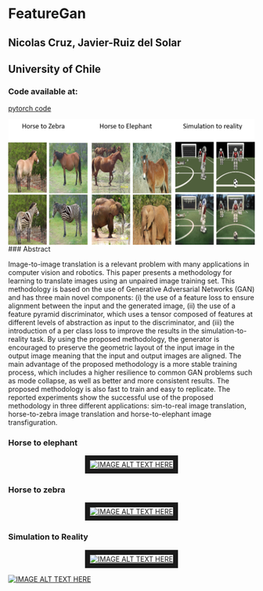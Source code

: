 
# FeatureGan
## Nicolas Cruz, Javier-Ruiz del Solar

## University of Chile
### Code available at:
[pytorch code](https://github.com/nicolasCruzW21/FeatureGan-pytorch)

<img align="center" src="https://github.com/nicolasCruzW21/FeatureGan/blob/master/FeatureGan/page2.png?raw=true">
### Abstract

Image-to-image  translation  is  a relevant problem with many applications in computer vision and robotics. This paper presents a methodology for learning to translate images using an unpaired image training set. This methodology is based on the use of Generative Adversarial Networks (GAN) and has three main novel components: (i) the use of a feature loss to ensure alignment between the input and the generated image, (ii) the use of a feature pyramid discriminator, which uses a tensor composed of features at different levels of abstraction as input to the discriminator, and (iii) the introduction of a per class loss to improve the results in the simulation-to-reality task. By using the proposed methodology, the generator is encouraged to preserve the geometric layout of the input image in the output image meaning that the input and output images are aligned. The main advantage of the proposed methodology is a more stable training process, which includes a higher resilience to common GAN problems such as mode collapse, as well as better and more consistent results. The proposed methodology is also fast to train and easy to replicate. The reported experiments show the successful use of the proposed methodology in three different applications: sim-to-real image translation, horse-to-zebra image translation and horse-to-elephant image transfiguration.


### Horse to elephant
<p align="center">
  <a href="http://www.youtube.com/watch?feature=player_embedded&v=9CAol4XoN4k
  " target="_blank"><img src="http://img.youtube.com/vi/9CAol4XoN4k/0.jpg" 
  alt="IMAGE ALT TEXT HERE" width="480" height="320" border="10" /></a>
</p>

### Horse to zebra
<p align="center">
  <a href="http://www.youtube.com/watch?feature=player_embedded&v=KoY6hfojSQM
  " target="_blank"><img src="http://img.youtube.com/vi/KoY6hfojSQM/0.jpg" 
  alt="IMAGE ALT TEXT HERE" width="480" height="320" border="10" /></a>
</p>

### Simulation to Reality
<p align="center">
  <a href="http://www.youtube.com/watch?feature=player_embedded&v=faJifSb2c1E
  " target="_blank"><img src="http://img.youtube.com/vi/faJifSb2c1E/0.jpg" 
  alt="IMAGE ALT TEXT HERE" width="480" height="320" border="10" /></a>
</p>

[![IMAGE ALT TEXT HERE](http://img.youtube.com/vi/faJifSb2c1E/0.jpg)](http://www.youtube.com/watch?v=faJifSb2c1E)
